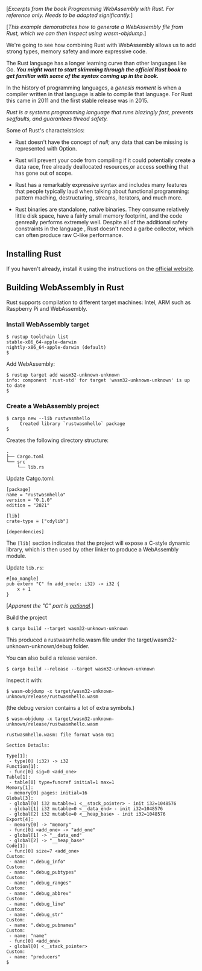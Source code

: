 [_Excerpts from the book Programming WebAssembly with Rust. For reference only. Needs to be adapted significantly._]

[_This example demonstrates how to generate a WebAssembly file from Rust, which we can then inspect using wasm-objdump._]

We're going to see how combining Rust with WebAssembly allows us to add strong types, memory safety and more expressive code. 

The Rust language has a longer learning curve than other languages like Go. ***You might want to start skimming through the official Rust book to get familiar with some of the syntax coming up in the book.***

In the history of programming languages, a _genesis moment_ is when a compiler written in that language is able to compile that language. For Rust this came in 2011 and the first stable release was in 2015.

_Rust is a systems programming language that runs blazingly fast, prevents segfaults, and guarantees thread safety._

Some of Rust's characteistsics:

- Rust doesn't have the concept of _null_; any data that can be missing is represented with Option.

- Rust will prevent your code from compiling if it could potentially create a data race, free already deallocated resources,or access soething that has gone out of scope.

- Rust has a remarkably expressive syntax and includes many features that people typically laud when talking about functional programming: pattern maching, destructuring, streams, iterators, and much more.

- Rust binaries are standalone, native binaries. They consume relatively little disk space, have a fairly small memory footprint, and the code genreally performs extremely well. Despite all of the additional safety constraints in the language , Rust doesn't need a garbe collector, which can often produce raw C-like performance.

## Installing Rust

If you haven't already, install it using the instructions on the [official website](https://www.rust-lang.org/tools/install).

## Building WebAssembly in Rust

Rust supports compilation to different target machines: Intel, ARM such as Raspberry Pi and WebAssembly.

### Install WebAssembly target

```
$ rustup toolchain list
stable-x86_64-apple-darwin
nightly-x86_64-apple-darwin (default)
$ 
```

Add WebAssembly:

```
$ rustup target add wasm32-unknown-unknown 
info: component 'rust-std' for target 'wasm32-unknown-unknown' is up to date
$
```

### Create a WebAssembly project

```
$ cargo new --lib rustwasmhello
     Created library `rustwasmhello` package
$ 
```

Creates the following directory structure:

```
.
├── Cargo.toml
└── src
    └── lib.rs
```

Update Catgo.toml:

```
[package]
name = "rustwasmhello"
version = "0.1.0"
edition = "2021"

[lib]
crate-type = ["cdylib"]

[dependencies]
```

The `[lib]` section indicates that the project will expose a C-style dynamic library, which is then used by other linker to produce a WebAssembly module.

Update `lib.rs`:

```
#[no_mangle]
pub extern "C" fn add_one(x: i32) -> i32 {
    x + 1
}
```

[_Apparent the "C" part is [optional](https://stackoverflow.com/questions/44664703/whats-the-difference-between-extern-fn-and-extern-c-fn-in-rust)._]

Build the project

`$ cargo build --target wasm32-unknown-unknown`

This produced a rustwasmhello.wasm file under the target/wasm32-unknown-unknown/debug folder. 

You can also build a release version.

`$ cargo build --release --target wasm32-unknown-unknown`

Inspect it with:

`$ wasm-objdump -x target/wasm32-unknown-unknown/release/rustwasmhello.wasm`

(the debug version contains a lot of extra symbols.)

```
$ wasm-objdump -x target/wasm32-unknown-unknown/release/rustwasmhello.wasm

rustwasmhello.wasm:	file format wasm 0x1

Section Details:

Type[1]:
 - type[0] (i32) -> i32
Function[1]:
 - func[0] sig=0 <add_one>
Table[1]:
 - table[0] type=funcref initial=1 max=1
Memory[1]:
 - memory[0] pages: initial=16
Global[3]:
 - global[0] i32 mutable=1 <__stack_pointer> - init i32=1048576
 - global[1] i32 mutable=0 <__data_end> - init i32=1048576
 - global[2] i32 mutable=0 <__heap_base> - init i32=1048576
Export[4]:
 - memory[0] -> "memory"
 - func[0] <add_one> -> "add_one"
 - global[1] -> "__data_end"
 - global[2] -> "__heap_base"
Code[1]:
 - func[0] size=7 <add_one>
Custom:
 - name: ".debug_info"
Custom:
 - name: ".debug_pubtypes"
Custom:
 - name: ".debug_ranges"
Custom:
 - name: ".debug_abbrev"
Custom:
 - name: ".debug_line"
Custom:
 - name: ".debug_str"
Custom:
 - name: ".debug_pubnames"
Custom:
 - name: "name"
 - func[0] <add_one>
 - global[0] <__stack_pointer>
Custom:
 - name: "producers"
$
```